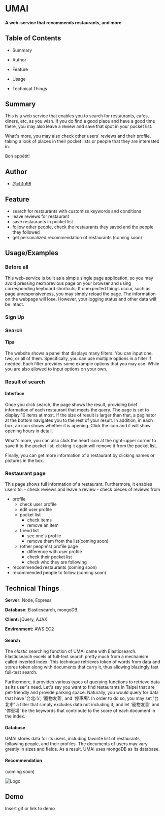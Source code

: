 # UMAI
#### A web-service that recommends restaurants, and more

## Table of Contents

- Summary
- Author
- Feature

- Usage

- Technical Things
## Summary
This is a web service that enables you to search for restaurants, cafes, diners, etc, as you wish. If you do find a good place and have a good time there, you may also leave a review and save that spot in your pocket list.

What's more, you may also check other users' reviews and their profile, taking a look of places in their pocket lists or people that they are interested in.

Bon appétit!

## Author
- [@ch1p98](https://github.com/ch1p98)


## Feature
- search for restaurants with customize keywords and conditions
- leave reviews for restaurant
- save restaurants in pocket list
- follow other people, check the restaurants they saved and the people they followed
- get personalized recommendation of restaurants (coming soon)

## Usage/Examples
### Before all
This web-service is built as a simple single page application, so you may avoid pressing next/previous page on your browser and using corresponding keyboard shortcuts; If unexpected things occur, such as page unresponsiveness, you may simply reload the page. The information on the webpage will lose. However, your logging status and other data will be intact.  


### Sign Up

### Search
#### Tips
The website shows a panel that displays many filters. You can input one, two, or all of them. 
Specifically, you can use multiple options in a filter if needed. Each filter provides some example options that you may use. While you are also allowed to input options on your own.

### Result of search
#### Interface
Once you click search, the page shows the result, providing brief information of each restaurant that meets the query. The page is set to display 10 items at most. If the size of result is larger than that, a paginator at the bottom navigates you to the rest of your result.
In addition, in each box, an icon shows whether it is opening. Click the icon and it will show opening hours in detail.

What's more, you can also click the heart icon at the right-upper corner to save it to the pocket list; clicking it again will remove it from the pocket list.  

Finally, you can get more information of a restaurant by clicking names or pictures in the box.

### Restaurant page
This page shows full information of a restaurant. Furthermore, it enables users to:
    - check reviews and leave a review
    - check pieces of reviews from 
- profile
    - check user profile
    - edit user profile
    - pocket list
        - check items
        - remove an item
    - friend list
        - see one's profile
        - remove them from the list(coming soon)
    - (other people's) profile page
        - difference with user profile
        - check their pocket list
        - check who they are following
- recommended restaurants (coming soon)
- recommended people to follow (coming soon)


## Technical Things


**Server:** Node, Express

**Database:** Elasticsearch, mongoDB

**Client:** jQuery, AJAX

**Environment:** AWS EC2

#### Search
The *elastic* searching function of UMAI came with Elasticsearch. Elasticsearch excels at full-text search pretty much from a mechanism called inverted index. This technique retrieves token of words from data and stores token along with documents that carry it, thus allowing blazingly fast full-test search.

Furthermore, it provides various types of querying functions to retrieve data as its user's need. Let's say you want to find restaurants in Taipei that are pet-friendly and provide parking space. Naturally, you would query for data that have '台北市', '寵物友善', and '停車場'. In order to do so, you may set '台北市' a filter that simply excludes data not including it, and let '寵物友善' and '停車場' be the keywords that contribute to the score of each document in the index.

#### Database 
UMAI stores data for its users, including favorite list of restaurants, following people, and their profiles. The documents of users may vary greatly in sizes and fields. As a result, UMAI uses mongoDB as its database.

#### Recommendation
(coming soon)

![Logo](https://dev-to-uploads.s3.amazonaws.com/uploads/articles/th5xamgrr6se0x5ro4g6.png)


## Demo

Insert gif or link to demo


